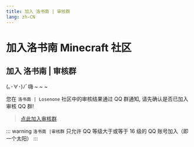```yaml
---
title: 加入 洛书南 | 审核群
lang: zh-CN
---
```


# 加入洛书南 Minecraft 社区

## 加入 洛书南 | 审核群

(｡･∀･)ﾉﾞ嗨 ~ ~ ~

您在 `洛书南 | Losenone` 社区中的审核结果通过 QQ 群通知, 请先确认是否已加入审核 QQ 群!

> [点此加入审核群](https://qm.qq.com/cgi-bin/qm/qr?k=zLs2u7prKFwifKPhV9FCx_kjorhBHUwr&jump_from=webapi)

::: warning
`洛书南 |审核群` 只允许 QQ 等级大于或等于 16 级的 QQ 账号加入（即一个太阳）
:::
